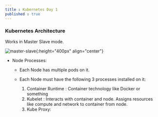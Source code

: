 ```yaml
---
title : Kubernetes Day 1
published : true
---
```


### Kubernetes Architecture

Works in Master Slave mode.

![master-slave]({{site.url}}/assets/images/kubernetes-1-masterslave.png){:height="400px" align="center"}

-   Node Processes:
  
    * Each Node has multiple pods on it. 
    * Each Node must have the following 3 processes installed on it:
 
      1. Container Runtime : Container technology like Docker or something
      2. Kubelet : Interacts with container and node. Assigns resources like compute and network to container from node.
      3. Kube Proxy: 


